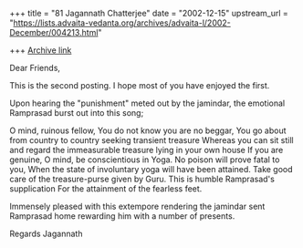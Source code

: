 +++
title = "81 Jagannath Chatterjee"
date = "2002-12-15"
upstream_url = "https://lists.advaita-vedanta.org/archives/advaita-l/2002-December/004213.html"

+++
[Archive link](https://lists.advaita-vedanta.org/archives/advaita-l/2002-December/004213.html)

Dear Friends,

This is the second posting. I hope most of you have enjoyed the first.

Upon hearing the "punishment" meted out by the jamindar, the emotional
Ramprasad burst out into this song;


O mind, ruinous fellow,
You do not know you are no beggar,
You go about from country to country seeking transient
                                             treasure
Whereas you can sit still and regard the immeasurable
                    treasure lying in your own house
If you are genuine, O mind, be conscientious in Yoga.
No poison will prove fatal to you,
When the state of involuntary yoga will have been
                                         attained.
Take good care of the treasure-purse given by Guru.
This is humble Ramprasad's supplication
For the attainment of the fearless feet.


Immensely pleased with this extempore rendering the jamindar sent Ramprasad
home rewarding him with a number of presents.

Regards
Jagannath

